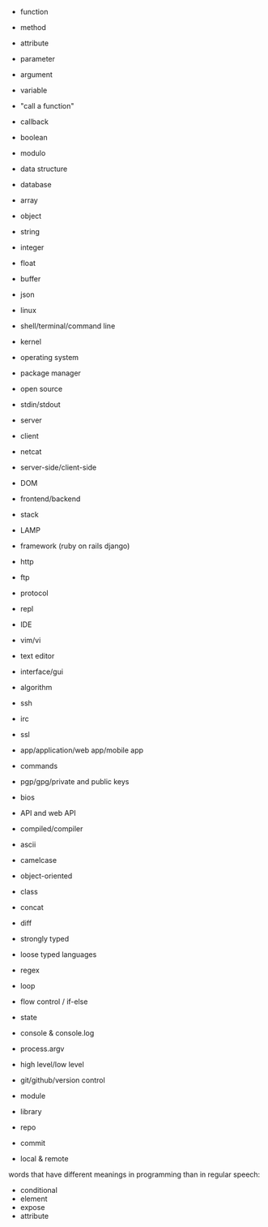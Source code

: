 * function
* method
* attribute
* parameter
* argument
* variable
* "call a function"
* callback

* boolean
* modulo

* data structure
* database
* array
* object
* string
* integer
* float
* buffer
* json

* linux
* shell/terminal/command line
* kernel
* operating system
* package manager
* open source
* stdin/stdout

* server
* client
* netcat
* server-side/client-side
* DOM
* frontend/backend
* stack
* LAMP
* framework (ruby on rails django)
* http
* ftp
* protocol

* repl
* IDE
* vim/vi
* text editor

* interface/gui
* algorithm
* ssh
* irc
* ssl
* app/application/web app/mobile app
* commands
* pgp/gpg/private and public keys
* bios
* API and web API
* compiled/compiler
* ascii
* camelcase
* object-oriented
* class
* concat
* diff
* strongly typed
* loose typed languages
* regex
* loop
* flow control / if-else
* state
* console & console.log
* process.argv
* high level/low level

* git/github/version control
* module
* library
* repo
* commit
* local & remote

words that have different meanings in programming than in regular speech:
* conditional
* element
* expose
* attribute
